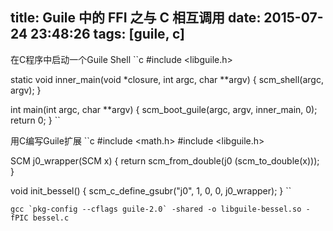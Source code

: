 title: Guile 中的 FFI 之与 C 相互调用
date: 2015-07-24 23:48:26
tags: [guile, c]
---

在C程序中启动一个Guile Shell
``c
#include <libguile.h>

static void inner_main(void *closure, int argc, char **argv) {
    scm_shell(argc, argv);
}

int main(int argc, char **argv) {
    scm_boot_guile(argc, argv, inner_main, 0);
    return 0;
}
``


用C编写Guile扩展
``c
#include <math.h>
#include <libguile.h>

SCM j0_wrapper(SCM x)
{
  return scm_from_double(j0 (scm_to_double(x)));
}

void init_bessel()
{
  scm_c_define_gsubr("j0", 1, 0, 0, j0_wrapper);
}
``

``gcc `pkg-config --cflags guile-2.0` -shared -o libguile-bessel.so -fPIC bessel.c``



